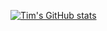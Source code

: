 [![Tim's GitHub stats](https://github-readme-stats.vercel.app/api?username=Tim-Maes)](https://github.com/anuraghazra/github-readme-stats)
